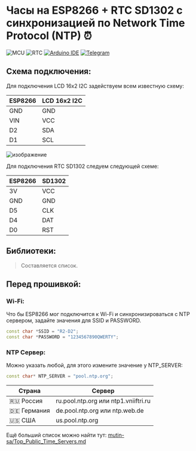 # Часы на ESP8266 + RTC SD1302 с синхронизацией по Network Time Protocol (NTP) :alarm_clock:

![MCU](https://img.shields.io/badge/MCU-ESP8266-476695)
![RTC](https://img.shields.io/badge/RTC-SD1302-476695)
[![Arduino IDE](https://img.shields.io/badge/Arduino_IDE-%3E=2.3.3-008184?logo=arduino)](https://www.arduino.cc/en/software)
[![Telegram](https://img.shields.io/badge/Telegram-@devSokolovsky-26A5E4?logo=telegram&logoColor=FFFFFF)](https://t.me/devSokolovsky)

## Схема подключения:

Для подключения LCD 16x2 I2C задействуем всем известную схему:

| ESP8266 | LCD 16x2 I2C |
|---------|--------------|
| GND     | GND          |
| VIN     | VCC          |
| D2      | SDA          |
| D1      | SCL          |

![изображение](https://github.com/user-attachments/assets/5472c256-737c-49ab-827d-fb657a531a46)

Для подключения RTC SD1302 следуем следующей схеме:

| ESP8266 | SD1302 |
|---------|--------|
| 3V      | VCC    |
| GND     | GND    |
| D5      | CLK    |
| D4      | DAT    |
| D0      | RST    |

## Библиотеки:

> Составляется список.

## Перед прошивкой:

### Wi-Fi:

Что бы ESP8266 мог подключится к Wi-Fi и синхронизироваться с NTP сервером, задайте значения для SSID и PASSWORD.

```c++
const char *SSID = "R2-D2";
const char *PASSWORD = "1234567890QWERTY";
```
### NTP Сервер:

Можно указать любой, для этого измените значение у NTP_SERVER:

```c++
const char* NTP_SERVER = "pool.ntp.org";
```

| Страна        | Сервер                               |
|---------------|--------------------------------------|
| :ru: Россия   | ru.pool.ntp.org или ntp1.vniiftri.ru |
| :de: Германия | de.pool.ntp.org или ntp.web.de       |
| :us: США      | us.pool.ntp.org                      |

Ещё больший список можно найти тут: [mutin-sa/Top_Public_Time_Servers.md](https://gist.github.com/mutin-sa/eea1c396b1e610a2da1e5550d94b0453)
